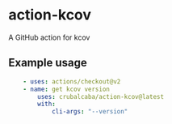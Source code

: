 # action-kcov

A GitHub action for kcov

## Example usage

```yml
    - uses: actions/checkout@v2
    - name: get kcov version
        uses: crubalcaba/action-kcov@latest
        with:
            cli-args: "--version"
```

